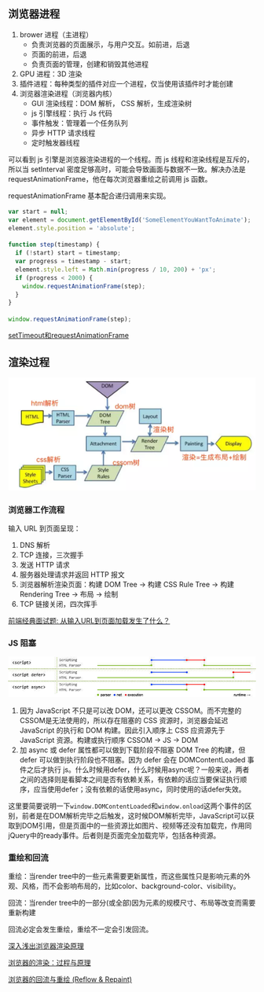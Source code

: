 ## 浏览器进程

1. brower 进程（主进程）
    * 负责浏览器的页面展示，与用户交互。如前进，后退
    * 页面的前进，后退
    * 负责页面的管理，创建和销毁其他进程
2. GPU 进程：3D 渲染
3. 插件进程：每种类型的插件对应一个进程，仅当使用该插件时才能创建
4. 浏览器渲染进程（浏览器内核）
    * GUI 渲染线程：DOM 解析， CSS 解析，生成渲染树
    * js 引擎线程：执行 Js 代码
    * 事件触发：管理着一个任务队列
    * 异步 HTTP 请求线程
    * 定时触发器线程

可以看到 js 引擎是浏览器渲染进程的一个线程。而 js 线程和渲染线程是互斥的，所以当 setInterval 密度足够高时，可能会导致画面与数据不一致。解决办法是 requestAnimationFrame，他在每次浏览器重绘之前调用 js 函数。

requestAnimationFrame 基本配合递归调用来实现。

```js
var start = null;
var element = document.getElementById('SomeElementYouWantToAnimate');
element.style.position = 'absolute';

function step(timestamp) {
  if (!start) start = timestamp;
  var progress = timestamp - start;
  element.style.left = Math.min(progress / 10, 200) + 'px';
  if (progress < 2000) {
    window.requestAnimationFrame(step);
  }
}

window.requestAnimationFrame(step);
```

[setTimeout和requestAnimationFrame](https://juejin.im/post/5e621f5fe51d452700567c32)

## 渲染过程

![](../../assets/browser_render.png)

### 浏览器工作流程

输入 URL 到页面呈现：

1. DNS 解析
2. TCP 连接，三次握手
3. 发送 HTTP 请求
4. 服务器处理请求并返回 HTTP 报文
5. 浏览器解析渲染页面：构建 DOM Tree -> 构建 CSS Rule Tree -> 构建 Rendering Tree -> 布局 -> 绘制
6. TCP 链接关闭，四次挥手

[前端经典面试题: 从输入URL到页面加载发生了什么？](https://segmentfault.com/a/1190000006879700)

### JS 阻塞

![](../../assets/browser_render02.png)

1. 因为 JavaScript 不只是可以改 DOM，还可以更改 CSSOM。而不完整的CSSOM是无法使用的，所以存在阻塞的 CSS 资源时，浏览器会延迟 JavaScript 的执行和 DOM 构建。因此引入顺序上 CSS 应资源先于 JavaScript 资源。构建或执行顺序 CSSOM -> JS -> DOM
2. 加 async 或 defer 属性都可以做到下载阶段不阻塞 DOM Tree 的构建，但 defer 可以做到执行阶段也不阻塞。因为 defer 会在 DOMContentLoaded 事件之后才执行 js。什么时候用defer，什么时候用async呢？一般来说，两者之间的选择则是看脚本之间是否有依赖关系，有依赖的话应当要保证执行顺序，应当使用defer；没有依赖的话使用async，同时使用的话defer失效。

这里要简要说明一下`window.DOMContentLoaded`和`window.onload`这两个事件的区别，前者是在DOM解析完毕之后触发，这时候DOM解析完毕，JavaScript可以获取到DOM引用，但是页面中的一些资源比如图片、视频等还没有加载完，作用同jQuery中的ready事件。后者则是页面完全加载完毕，包括各种资源。

### 重绘和回流

重绘：当render tree中的一些元素需要更新属性，而这些属性只是影响元素的外观、风格，而不会影响布局的，比如color、background-color、visibility。

回流：当render tree中的一部分(或全部)因为元素的规模尺寸、布局等改变而需要重新构建

回流必定会发生重绘，重绘不一定会引发回流。

[深入浅出浏览器渲染原理](https://blog.fundebug.com/2019/01/03/understand-browser-rendering/)

[浏览器的渲染：过程与原理](https://juejin.im/entry/59e1d31f51882578c3411c77)

[浏览器的回流与重绘 (Reflow & Repaint)](https://juejin.im/post/6844903569087266823)